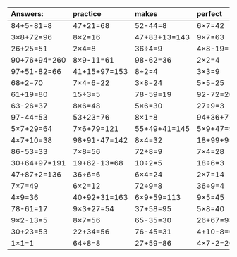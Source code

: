 | Answers: | practice | makes | perfect | ! |
| :--- | :--- | :--- | :--- | :--- |
| 84+5-81=8 | 47+21=68 | 52-44=8 | 6×7=42 | 7×4+11=39 | 
| 3×8+72=96 | 8×2=16 | 47+83+13=143 | 9×7=63 | 74-56=18 | 
| 26+25=51 | 2×4=8 | 36÷4=9 | 4×8-19=13 | 6×8=48 | 
| 90+76+94=260 | 8×9-11=61 | 98-62=36 | 2×2=4 | 5×7=35 | 
| 97+51-82=66 | 41+15+97=153 | 8÷2=4 | 3×3=9 | 9×7+64=127 | 
| 68+2=70 | 7×4-6=22 | 3×8=24 | 5×5=25 | 70+50+56=176 | 
| 61+19=80 | 15÷3=5 | 78-59=19 | 92-72=20 | 65+2=67 | 
| 63-26=37 | 8×6=48 | 5×6=30 | 27÷9=3 | 46-7=39 | 
| 97-44=53 | 53+23=76 | 8×1=8 | 94+36+7=137 | 36+17=53 | 
| 5×7+29=64 | 7×6+79=121 | 55+49+41=145 | 5×9+47=92 | 2×9-16=2 | 
| 4×7+10=38 | 98+91-47=142 | 8×4=32 | 18+99+95=212 | 11+18=29 | 
| 86-53=33 | 7×8=56 | 72÷8=9 | 7×4=28 | 77+19=96 | 
| 30+64+97=191 | 19+62-13=68 | 10÷2=5 | 18÷6=3 | 33+97-68=62 | 
| 47+87+2=136 | 36÷6=6 | 6×4=24 | 2×7=14 | 6÷3=2 | 
| 7×7=49 | 6×2=12 | 72÷9=8 | 36÷9=4 | 5×9=45 | 
| 4×9=36 | 40+92+31=163 | 6×9+59=113 | 9×5=45 | 12÷6=2 | 
| 78-61=17 | 9×3+27=54 | 37+58=95 | 5×8=40 | 69+23+59=151 | 
| 9×2-13=5 | 8×7=56 | 65-35=30 | 26+67=93 | 70-11=59 | 
| 30+23=53 | 22+34=56 | 76-45=31 | 4+10-8=6 | 50-9=41 | 
| 1×1=1 | 64÷8=8 | 27+59=86 | 4×7-2=26 | 3×4=12 | 
